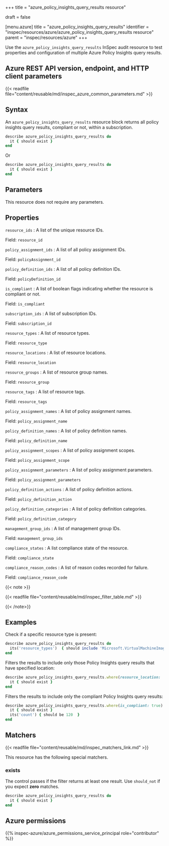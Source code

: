 +++
title = "azure_policy_insights_query_results resource"

draft = false


[menu.azure]
title = "azure_policy_insights_query_results"
identifier = "inspec/resources/azure/azure_policy_insights_query_results resource"
parent = "inspec/resources/azure"
+++

Use the `azure_policy_insights_query_results` InSpec audit resource to test properties and configuration of multiple Azure Policy Insights query results.

## Azure REST API version, endpoint, and HTTP client parameters

{{< readfile file="content/reusable/md/inspec_azure_common_parameters.md" >}}

## Syntax

An `azure_policy_insights_query_results` resource block returns all policy insights query results, compliant or not, within a subscription.

```ruby
describe azure_policy_insights_query_results do
  it { should exist }
end
```

Or

```ruby
describe azure_policy_insights_query_results do
  it { should exist }
end
```

## Parameters

This resource does not require any parameters.

## Properties

`resource_ids`
: A list of the unique resource IDs.

  Field: `resource_id`

`policy_assignment_ids`
: A list of all policy assignment IDs.

  Field: `policyAssignment_id`

`policy_definition_ids`
: A list of all policy definition IDs.

  Field: `policyDefinition_id`

`is_compliant`
: A list of boolean flags indicating whether the resource is compliant or not.

  Field: `is_compliant`

`subscription_ids`
: A list of subscription IDs.

  Field: `subscription_id`

`resource_types`
: A list of resource types.

  Field: `resource_type`

`resource_locations`
: A list of resource locations.

  Field: `resource_location`

`resource_groups`
: A list of resource group names.

  Field: `resource_group`

`resource_tags`
: A list of resource tags.

  Field: `resource_tags`

`policy_assignment_names`
: A list of policy assignment names.

  Field: `policy_assignment_name`

`policy_definition_names`
: A list of policy definition names.

  Field: `policy_definition_name`

`policy_assignment_scopes`
: A list of policy assignment scopes.

  Field: `policy_assignment_scope`

`policy_assignment_parameters`
: A list of policy assignment parameters.

  Field: `policy_assignment_parameters`

`policy_definition_actions`
: A list of policy definition actions.

  Field: `policy_definition_action`

`policy_definition_categories`
: A list of policy definition categories.

  Field: `policy_definition_category`

`management_group_ids`
: A list of management group IDs.

  Field: `management_group_ids`

`compliance_states`
: A list compliance state of the resource.

  Field: `compliance_state`

`compliance_reason_codes`
: A list of reason codes recorded for failure.

  Field: `compliance_reason_code`

{{< note >}}

{{< readfile file="content/reusable/md/inspec_filter_table.md" >}}

{{< /note>}}

## Examples

Check if a specific resource type is present:

```ruby
describe azure_policy_insights_query_results do
  its('resource_types')  { should include 'Microsoft.VirtualMachineImages/imageTemplates' }
end
```

Filters the results to include only those Policy Insights query results that have specified location:

```ruby
describe azure_policy_insights_query_results.where(resource_location: 'RESOURCE_LOCATION') do
  it { should exist }
end
```

Filters the results to include only the compliant Policy Insights query results:

```ruby
describe azure_policy_insights_query_results.where(is_compliant: true) do
  it { should exist }
  its('count') { should be 120  }
end
```

## Matchers

{{< readfile file="content/reusable/md/inspec_matchers_link.md" >}}

This resource has the following special matchers.

### exists

The control passes if the filter returns at least one result. Use `should_not` if you expect **zero** matches.

```ruby
describe azure_policy_insights_query_results do
  it { should exist }
end
```

## Azure permissions

{{% inspec-azure/azure_permissions_service_principal role="contributor" %}}
